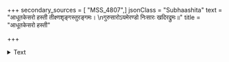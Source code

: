 +++
secondary_sources = [ "MSS_4807",]
jsonClass = "Subhaashita"
text = "आधूतकेसरो हस्ती तीक्ष्णशृङ्गस्तुरङ्गमः।  \nगुरुसारोऽयमेरण्डो निःसारः खदिरद्रुमः॥"
title = "आधूतकेसरो हस्ती"

+++

<details><summary>Text</summary>

आधूतकेसरो हस्ती तीक्ष्णशृङ्गस्तुरङ्गमः।  
गुरुसारोऽयमेरण्डो निःसारः खदिरद्रुमः॥
</details>

